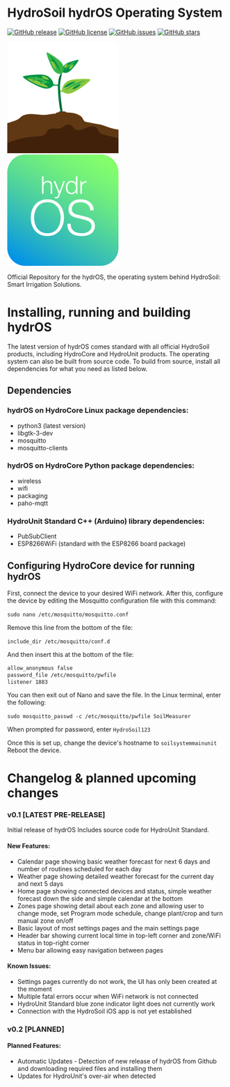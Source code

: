 # HydroSoil hydrOS Operating System
[![GitHub release](https://img.shields.io/github/release/BlaT2512/hydrOS.svg)](https://GitHub.com/BlaT2512/hydrOS/releases/)
[![GitHub license](https://img.shields.io/github/license/BlaT2512/hydrOS.svg)](https://github.com/BlaT2512/hydrOS/blob/master/LICENSE)
[![GitHub issues](https://img.shields.io/github/issues/BlaT2512/hydrOS.svg)](https://GitHub.com/BlaT2512/hydrOS/issues/)
[![GitHub stars](https://img.shields.io/github/stars/BlaT2512/hydrOS.svg?style=social&label=Star&maxAge=2592000)](https://GitHub.com/BlaT2512/hydrOS/stargazers/)

![HydroSoil Logo](logos/Icon-256.png)
![hydrOS Logo](logos/hydrOS.png)

Official Repository for the hydrOS, the operating system behind HydroSoil: Smart Irrigation Solutions.

# Installing, running and building hydrOS
The latest version of hydrOS comes standard with all official HydroSoil products, including HydroCore and HydroUnit products. The operating system can also be built from source code.
To build from source, install all dependencies for what you need as listed below.

## Dependencies
### hydrOS on HydroCore Linux package dependencies:
- python3 (latest version)
- libgtk-3-dev
- mosquitto
- mosquitto-clients
### hydrOS on HydroCore Python package dependencies:
- wireless
- wifi
- packaging
- paho-mqtt
### HydroUnit Standard C++ (Arduino) library dependencies:
- PubSubClient
- ESP8266WiFi (standard with the ESP8266 board package)

## Configuring HydroCore device for running hydrOS
First, connect the device to your desired WiFi network.
After this, configure the device by editing the Mosquitto configuration file with this command:

`sudo nano /etc/mosquitto/mosquitto.conf`

Remove this line from the bottom of the file:

`include_dir /etc/mosquitto/conf.d`

And then insert this at the bottom of the file:
```
allow_anonymous false
password_file /etc/mosquitto/pwfile
listener 1883
```
You can then exit out of Nano and save the file. In the Linux terminal, enter the following:

`sudo mosquitto_passwd -c /etc/mosquitto/pwfile SoilMeasurer`

When prompted for password, enter `HydroSoil123`

Once this is set up, change the device's hostname to `soilsystemmainunit`
Reboot the device.

# Changelog & planned upcoming changes
### v0.1 [LATEST PRE-RELEASE]
Initial release of hydrOS
Includes source code for HydroUnit Standard.
#### New Features:
- Calendar page showing basic weather forecast for next 6 days and number of routines scheduled for each day
- Weather page showing detailed weather forecast for the current day and next 5 days
- Home page showing connected devices and status, simple weather forecast down the side and simple calendar at the bottom
- Zones page showing detail about each zone and allowing user to change mode, set Program mode schedule, change plant/crop and turn manual zone on/off
- Basic layout of most settings pages and the main settings page
- Header bar showing current local time in top-left corner and zone/WiFi status in top-right corner
- Menu bar allowing easy navigation between pages
#### Known Issues:
- Settings pages currently do not work, the UI has only been created at the moment
- Multiple fatal errors occur when WiFi network is not connected
- HydroUnit Standard blue zone indicator light does not currently work
- Connection with the HydroSoil iOS app is not yet established

### v0.2 [PLANNED]
#### Planned Features:
- Automatic Updates - Detection of new release of hydrOS from Github and downloading required files and installing them
- Updates for HydroUnit's over-air when detected
